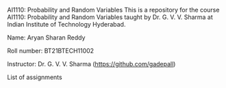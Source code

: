 AI1110: Probability and Random Variables
This is a repository for the course AI1110: Probability and Random Variables taught by Dr. G. V. V. Sharma at Indian Institute of Technology Hyderabad.

Name: Aryan Sharan Reddy

Roll number: BT21BTECH11002

Instructor: Dr. G. V. V. Sharma (https://github.com/gadepall)

List of assignments
